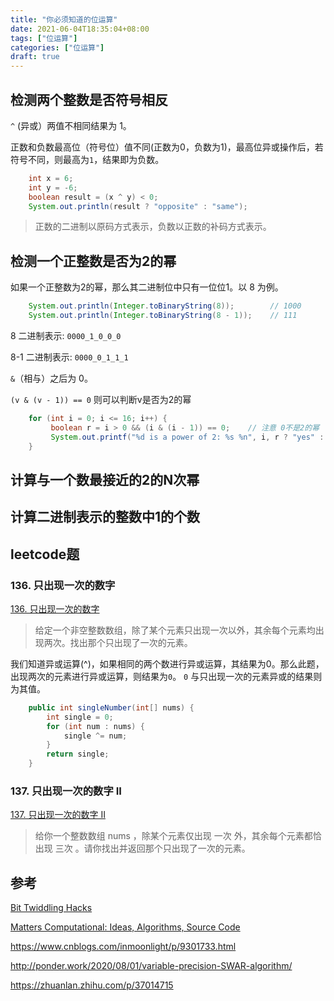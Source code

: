 ```yaml
---
title: "你必须知道的位运算"
date: 2021-06-04T18:35:04+08:00
tags: ["位运算"]
categories: ["位运算"]
draft: true
---
```


## 检测两个整数是否符号相反

`^` (异或）两值不相同结果为 1。

正数和负数最高位（符号位）值不同(正数为0，负数为1)，最高位异或操作后，若符号不同，则最高为`1`，结果即为负数。

```java
    int x = 6;
    int y = -6;
    boolean result = (x ^ y) < 0;
    System.out.println(result ? "opposite" : "same");
```

> 正数的二进制以原码方式表示，负数以正数的补码方式表示。

## 检测一个正整数是否为2的幂

如果一个正整数为2的幂，那么其二进制位中只有一位位1。以 8 为例。

```java
    System.out.println(Integer.toBinaryString(8));        // 1000
    System.out.println(Integer.toBinaryString(8 - 1));    // 111
```

8 二进制表示:    `0000_1_0_0_0`

8-1 二进制表示:  `0000_0_1_1_1`

`&`（相与）之后为 0。

`(v & (v - 1)) == 0` 则可以判断v是否为2的幂


```java
    for (int i = 0; i <= 16; i++) {
         boolean r = i > 0 && (i & (i - 1)) == 0;    // 注意 0不是2的幂 
         System.out.printf("%d is a power of 2: %s %n", i, r ? "yes" : "no");
    }
```

## 计算与一个数最接近的2的N次幂


## 计算二进制表示的整数中1的个数



## leetcode题

### 136. 只出现一次的数字

[136. 只出现一次的数字](https://leetcode-cn.com/problems/single-number/)

> 给定一个非空整数数组，除了某个元素只出现一次以外，其余每个元素均出现两次。找出那个只出现了一次的元素。

我们知道异或运算(^)，如果相同的两个数进行异或运算，其结果为0。那么此题，出现两次的元素进行异或运算，则结果为`0`。
`0` 与只出现一次的元素异或的结果则为其值。

```java
    public int singleNumber(int[] nums) {
        int single = 0;
        for (int num : nums) {
            single ^= num;
        }
        return single;
    }
```

### 137. 只出现一次的数字 II

[137. 只出现一次的数字 II](https://leetcode-cn.com/problems/single-number-ii/)

> 给你一个整数数组 nums ，除某个元素仅出现 一次 外，其余每个元素都恰出现 三次 。请你找出并返回那个只出现了一次的元素。








## 参考

[Bit Twiddling Hacks](http://graphics.stanford.edu/~seander/bithacks.html)

[Matters Computational: Ideas, Algorithms, Source Code](https://www.jjj.de/fxt/fxtbook.pdf)


https://www.cnblogs.com/inmoonlight/p/9301733.html


http://ponder.work/2020/08/01/variable-precision-SWAR-algorithm/

https://zhuanlan.zhihu.com/p/37014715

